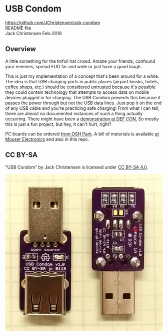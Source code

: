 # USB Condom
https://github.com/JChristensen/usb-condom  
README file  
Jack Christensen Feb-2018

## Overview
A little something for the tinfoil hat crowd. Amaze your friends, confound your enemies, spread FUD far and wide or just have a good laugh.

This is just my implementation of a concept that's been around for a while. The idea is that USB charging ports in public places (airport kiosks, hotels, coffee shops, etc.) should be considered untrusted because it's possible they could contain technology that attempts to access data on mobile devices plugged in for charging. The USB Condom prevents this because it passes the power through but not the USB data lines. Just pop it on the end of any USB cable and you're practicing safe charging! From what I can tell, there are almost no documented instances of such a thing actually occurring. There might have been a [demonstration at DEF CON.](https://krebsonsecurity.com/2011/08/beware-of-juice-jacking/) So mostly this is just a fun project, but hey, it can't hurt, right?

PC boards can be ordered [from OSH Park](https://www.oshpark.com/shared_projects/0s1QDkyq).
A bill of materials is available [at Mouser Electronics](https://www.mouser.com/ProjectManager/ProjectDetail.aspx?AccessID=3e867db098) and also in this repo.

## CC BY-SA
"USB Condom" by Jack Christensen is licensed under [CC BY-SA 4.0](https://creativecommons.org/licenses/by-sa/4.0/).

![](https://raw.githubusercontent.com/JChristensen/usb-condom/master/usb-condoms-photo.jpg)
